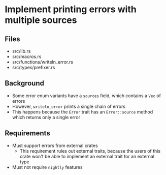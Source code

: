 # Implement printing errors with multiple sources

## Files

* src/lib.rs
* src/macros.rs
* src/functions/writeln_error.rs
* src/types/prefixer.rs

## Background

* Some error enum variants have a `sources` field, which contains a `Vec` of errors
* However, `writeln_error` prints a single chain of errors
* This happens because the `Error` trait has an `Error::source` method which returns only a single error

## Requirements

* Must support errors from external crates
  * This requirement rules out external traits, because the users of this crate won't be able to implement an external trait for an external type
* Must not require `nightly` features
